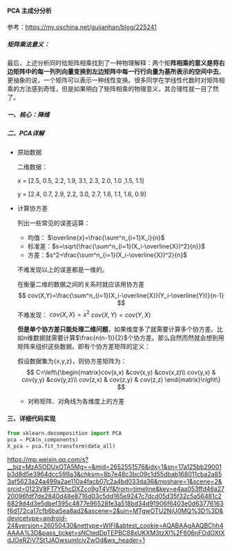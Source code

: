 #### PCA 主成分分析

参考：https://my.oschina.net/gujianhan/blog/225241

##### 矩阵乘法意义：

最后，上述分析同时给矩阵相乘找到了一种物理解释：两个矩**阵相乘的意义是将右边矩阵中的每一列列向量变换到左边矩阵中每一行行向量为基所表示的空间中去**。更抽象的说，一个矩阵可以表示一种线性变换。很多同学在学线性代数时对矩阵相乘的方法感到奇怪，但是如果明白了矩阵相乘的物理意义，其合理性就一目了然了。

##### 一、核心：降维

##### 二、PCA详解

* 原始数据

  二维数据：

  x = [2.5, 0.5, 2.2, 1.9, 3.1, 2.3, 2.0, 1.0 ,1.5, 1.1]

  y = [2.4, 0.7, 2.9, 2.2, 3.0, 2.7, 1.6, 1.1, 1.6, 0.9]	

* 计算协方差

  列出一些常见的误差运算：

  * 均值： $\overline{x}=\frac{\sum^n_{i=1}X_i}{n}$
  * 标准差：$s=\sqrt{\frac{\sum^n_{i=1}(X_i-\overline{X})^2}{n}}$
  * 方差：$s^2=\frac{\sum^n_{i=1}(X_i-\overline{X})^2}{n}$

  不难发现以上的误差都是一维的。

  在衡量二维的数据之间的关系时就应该用协方差
  $$
  cov(X,Y)=\frac{\sum^n_{i=1}(X_i-\overline{X})(Y_i-\overline{Y})}{n-1}
  $$
  不难发现：        $cov(X,X)=s^2$          $cov(X,Y)=cov(Y,X)$

  **但是单个协方差只能处理二维问题**，如果维度多了就需要计算多个协方差。比如n维数据就需要计算$\frac{n(n-1)}{2}$个协方差。那么自然而然就会想到用矩阵来组织这些数据。即有个协方差矩阵的定义：

  假设数据集为{x,y,z}，则协方差矩阵为：
  $$
  C=\left\{\begin{matrix}cov(x,x) &cov(x,y) &cov(x,z)\\ cov(y,x) & cov(y,y) &cov(y,z)\\ cov(z,x) & cov(z,y) & cov(z,z) \end{matrix}\right\}
  $$

  * 对称矩阵、对角线为各维度上的方差

#### 三、详细代码实现

```python
from sklearn.decomposition import PCA
pca = PCA(n_components)
X_pca = pca.fit_transform(data_all)
```



https://mp.weixin.qq.com/s?__biz=MzA5ODUxOTA5Mg==&mid=2652551576&idx=1&sn=17a125bb29001b3d8d5e3964dcc599a3&chksm=8b7e48c3bc09c1d55dbab168011cba2a853af5623a24a499a2ae110a4facb07c2a4bd033da36&mpshare=1&scene=2&srcid=0123V8FT7YEhcDXZco9gT4Vf&from=timeline&key=e4aa053ffd46a2720096fdf7de2840d48e8716d03c5dd165e9247c7dcd05d35f32c5a56481c26829d4d3e5dbef395c4877e96528fe3a518bd34d91906f6403e0d63776163f6d172ca17cfb6ba5ea8ad2&ascene=2&uin=MTgwOTU2NjU0MQ%3D%3D&devicetype=android-24&version=26050430&nettype=WIFI&abtest_cookie=AQABAAgAAQBChh4AAAA%3D&pass_ticket=sNCtedDpTEPBC88xUKXM3tzXl%2F606nFOdOXtXdJOeRZjV7St1JAOwsumIcivZwOd&wx_header=1